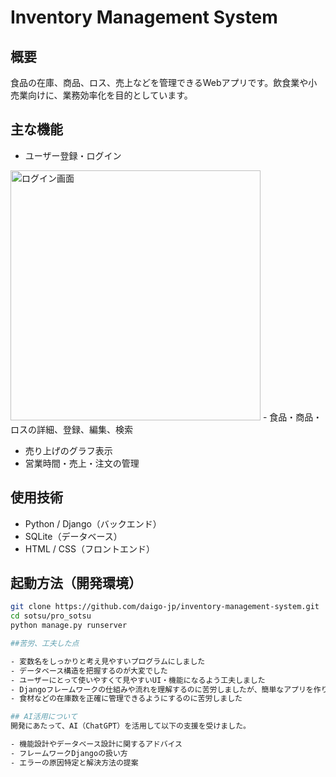 # Inventory Management System

## 概要
食品の在庫、商品、ロス、売上などを管理できるWebアプリです。飲食業や小売業向けに、業務効率化を目的としています。

## 主な機能
- ユーザー登録・ログイン
<img src="sotsu/pro_sotsu/screenshots/login_page.png" alt="ログイン画面" width="400">
- 食品・商品・ロスの詳細、登録、編集、検索

- 売り上げのグラフ表示
- 営業時間・売上・注文の管理

## 使用技術
- Python / Django（バックエンド）
- SQLite（データベース）
- HTML / CSS（フロントエンド）

## 起動方法（開発環境）
```bash
git clone https://github.com/daigo-jp/inventory-management-system.git
cd sotsu/pro_sotsu
python manage.py runserver

##苦労、工夫した点

- 変数名をしっかりと考え見やすいプログラムにしました
- データベース構造を把握するのが大変でした
- ユーザーにとって使いやすくて見やすいUI・機能になるよう工夫しました
- Djangoフレームワークの仕組みや流れを理解するのに苦労しましたが、簡単なアプリを作り徐々に理解を深めました
- 食材などの在庫数を正確に管理できるようにするのに苦労しました

## AI活用について  
開発にあたって、AI（ChatGPT）を活用して以下の支援を受けました。

- 機能設計やデータベース設計に関するアドバイス  
- フレームワークDjangoの扱い方
- エラーの原因特定と解決方法の提案  

